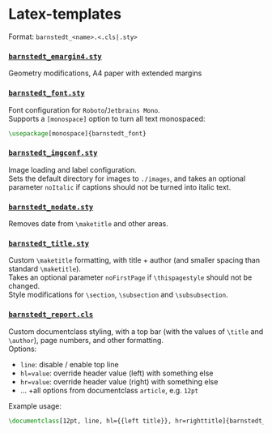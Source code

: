 # Latex-templates

Format: `barnstedt_<name>.<.cls|.sty>`

### [`barnstedt_emargin4.sty`](./barnstedt_emargin4.sty)

Geometry modifications, A4 paper with extended margins

### [`barnstedt_font.sty`](./barnstedt_font.sty)

Font configuration for `Roboto`/`Jetbrains Mono`.  
Supports a `[monospace]` option to turn all text monospaced:
```latex
\usepackage[monospace]{barnstedt_font}
```

### [`barnstedt_imgconf.sty`](./barnstedt_imgconf.sty)

Image loading and label configuration.  
Sets the default directory for images to `./images`, and takes an optional parameter `noItalic` if captions should 
not be turned into italic text.

### [`barnstedt_nodate.sty`](./barnstedt_nodate.sty)

Removes date from `\maketitle` and other areas.

### [`barnstedt_title.sty`](./barnstedt_title.sty)

Custom `\maketitle` formatting, with title + author (and smaller spacing than standard `\maketitle`).  
Takes an optional parameter `noFirstPage` if `\thispagestyle` should not be changed.  
Style modifications for `\section`, `\subsection` and `\subsubsection`.

### [`barnstedt_report.cls`](./barnstedt_report.cls)

Custom documentclass styling, with a top bar (with the values of `\title` and `\author`), page numbers, and other formatting.  
Options:
 - `line`: disable / enable top line
 - `hl=value`: override header value (left) with something else
 - `hr=value`: override header value (right) with something else
 - ... +all options from documentclass `article`, e.g. `12pt`  

Example usage:
```latex
\documentclass[12pt, line, hl={{left title}}, hr=righttitle]{barnstedt_report}
```